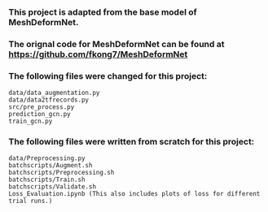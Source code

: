 ### This project is adapted from the base model of MeshDeformNet.

### The orignal code for MeshDeformNet can be found at https://github.com/fkong7/MeshDeformNet

### The following files were changed for this project:  
    data/data_augmentation.py  
    data/data2tfrecords.py  
    src/pre_process.py  
    prediction_gcn.py  
    train_gcn.py  

### The following files were written from scratch for this project:  
    data/Preprocessing.py  
    batchscripts/Augment.sh  
    batchscripts/Preprocessing.sh  
    batchscripts/Train.sh  
    batchscripts/Validate.sh  
    Loss_Evaluation.ipynb (This also includes plots of loss for different trial runs.)

